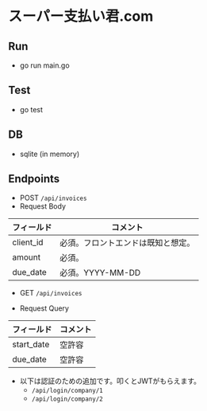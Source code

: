 # スーパー支払い君.com

## Run
- go run main.go

## Test
- go test

## DB
- sqlite (in memory)

## Endpoints
- POST `/api/invoices`
- Request Body

| フィールド | コメント |
| --- | --- |
| client_id | 必須。フロントエンドは既知と想定。|
| amount | 必須。|
| due_date | 必須。YYYY-MM-DD |

- GET `/api/invoices`

- Request Query

| フィールド | コメント |
| --- | --- |
| start_date | 空許容 |
| due_date | 空許容 |

- 以下は認証のための追加です。叩くとJWTがもらえます。
    - `/api/login/company/1`
    - `/api/login/company/2`